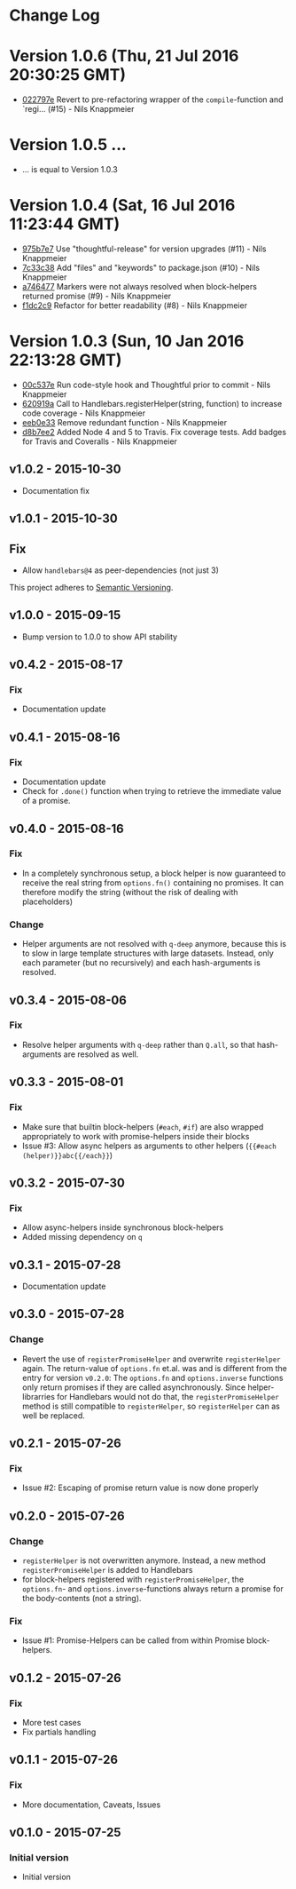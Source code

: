 # Change Log

<a name="current-release"></a>
# Version 1.0.6 (Thu, 21 Jul 2016 20:30:25 GMT)

* [022797e](https://github.com/nknapp/promised-handlebars/commit/022797e) Revert to pre-refactoring wrapper of the `compile`-function and `regi… (#15) - Nils Knappmeier

# Version 1.0.5 ...

* ... is equal to Version 1.0.3


# Version 1.0.4 (Sat, 16 Jul 2016 11:23:44 GMT)

* [975b7e7](https://github.com/nknapp/promised-handlebars/commit/975b7e7) Use "thoughtful-release" for version upgrades (#11) - Nils Knappmeier
* [7c33c38](https://github.com/nknapp/promised-handlebars/commit/7c33c38) Add "files" and "keywords" to package.json (#10) - Nils Knappmeier
* [a746477](https://github.com/nknapp/promised-handlebars/commit/a746477) Markers were not always resolved when block-helpers returned promise (#9) - Nils Knappmeier
* [f1dc2c9](https://github.com/nknapp/promised-handlebars/commit/f1dc2c9) Refactor for better readability (#8) - Nils Knappmeier

# Version 1.0.3 (Sun, 10 Jan 2016 22:13:28 GMT)

* [00c537e](https://github.com/nknapp/promised-handlebars/commit/00c537e) Run code-style hook and Thoughtful prior to commit - Nils Knappmeier
* [620919a](https://github.com/nknapp/promised-handlebars/commit/620919a) Call to Handlebars.registerHelper(string, function) to increase code coverage - Nils Knappmeier
* [eeb0e33](https://github.com/nknapp/promised-handlebars/commit/eeb0e33) Remove redundant function - Nils Knappmeier
* [d8b7ee2](https://github.com/nknapp/promised-handlebars/commit/d8b7ee2) Added Node 4 and 5 to Travis. Fix coverage tests. Add badges for Travis and Coveralls - Nils Knappmeier


## v1.0.2 - 2015-10-30 

* Documentation fix

## v1.0.1 - 2015-10-30

## Fix

* Allow `handlebars@4` as peer-dependencies (not just 3) 

This project adheres to [Semantic Versioning](http://semver.org/).

## v1.0.0 - 2015-09-15

* Bump version to 1.0.0 to show API stability

## v0.4.2 - 2015-08-17

### Fix

* Documentation update

## v0.4.1 - 2015-08-16

### Fix

* Documentation update
* Check for `.done()` function when trying to retrieve the immediate value of a promise.
  
## v0.4.0 - 2015-08-16

### Fix

* In a completely synchronous setup, a block helper is now guaranteed to receive the real string
  from `options.fn()` containing no promises. It can therefore modify the string (without 
  the risk of dealing with placeholders)

### Change

* Helper arguments are not resolved with `q-deep` anymore, because this is to slow in large template
  structures with large datasets. Instead, only each parameter (but no recursively) and each hash-arguments
  is resolved.

## v0.3.4 - 2015-08-06
### Fix
* Resolve helper arguments with `q-deep` rather than `Q.all`, so that hash-arguments are
  resolved as well.

## v0.3.3 - 2015-08-01
### Fix 
* Make sure that builtin block-helpers (`#each`, `#if`) are also wrapped appropriately to work with
  promise-helpers inside their blocks
* Issue #3: Allow async helpers as arguments to other helpers (`{{#each (helper)}}abc{{/each}}`)

## v0.3.2 - 2015-07-30
### Fix

* Allow async-helpers inside synchronous block-helpers
* Added missing dependency on `q`

## v0.3.1 - 2015-07-28

* Documentation update

## v0.3.0 - 2015-07-28
### Change

* Revert the use of `registerPromiseHelper` and overwrite `registerHelper` again. 
  The return-value of `options.fn` et.al. was and is different from the entry for version `v0.2.0`:
  The `options.fn` and `options.inverse` functions only return promises if they are called
  asynchronously. Since helper-librarries for Handlebars would not do that, the `registerPromiseHelper`
  method is still compatible to `registerHelper`, so `registerHelper` can as well be replaced. 

## v0.2.1 - 2015-07-26
### Fix

* Issue #2: Escaping of promise return value is now done properly 

## v0.2.0 - 2015-07-26
### Change
* `registerHelper` is not overwritten anymore. Instead, a new method `registerPromiseHelper`
  is added to Handlebars
* for block-helpers registered with `registerPromiseHelper`, the `options.fn`- and `options.inverse`-functions
  always return a promise for the body-contents (not a string).
 
### Fix
* Issue #1: Promise-Helpers can be called from within Promise block-helpers.

## v0.1.2 - 2015-07-26
### Fix
* More test cases
* Fix partials handling

## v0.1.1 - 2015-07-26
### Fix
* More documentation, Caveats, Issues

## v0.1.0 - 2015-07-25
### Initial version

* Initial version

